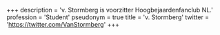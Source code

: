 +++
description = 'v. Stormberg is voorzitter Hoogbejaardenfanclub NL.'
profession = 'Student'
pseudonym = true
title = 'v. Stormberg'
twitter = 'https://twitter.com/VanStormberg'
+++
